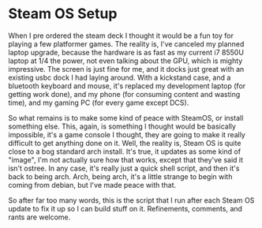 # Steam OS Setup

When I pre ordered the steam deck I thought it would be a fun toy for playing a few platformer games. The reality is, I've canceled my planned laptop upgrade, because the hardware is as fast as my current i7 8550U laptop at 1/4 the power, not even talking about the GPU, which is mighty impressive. The screen is just fine for me, and it docks just great with an existing usbc dock I had laying around. With a kickstand case, and a bluetooth keyboard and mouse, it's replaced my development laptop (for getting work done), and my phone (for consuming content and wasting time), and my gaming PC (for every game except DCS).

So what remains is to make some kind of peace with SteamOS, or install something else. This, again, is something I thought would be basically impossible, it's a game console I thought, they are going to make it really difficult to get anything done on it. Well, the reality is, Steam OS is quite close to a bog standard arch install. It's true, it updates as some kind of "image", I'm not actually sure how that works, except that they've said it isn't ostree. In any case, it's really just a quick shell script, and then it's back to being arch. Arch, being arch, it's a little strange to begin with coming from debian, but I've made peace with that.

So after far too many words, this is the script that I run after each Steam OS update to fix it up so I can build stuff on it. Refinements, comments, and rants are welcome.

